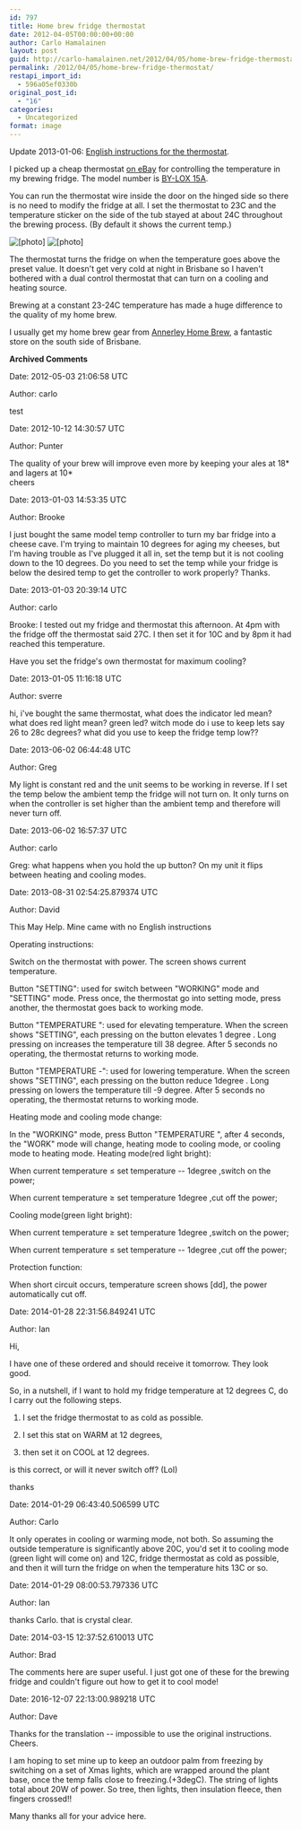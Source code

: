```yaml
---
id: 797
title: Home brew fridge thermostat
date: 2012-04-05T00:00:00+00:00
author: Carlo Hamalainen
layout: post
guid: http://carlo-hamalainen.net/2012/04/05/home-brew-fridge-thermostat/
permalink: /2012/04/05/home-brew-fridge-thermostat/
restapi_import_id:
  - 596a05ef0330b
original_post_id:
  - "16"
categories:
  - Uncategorized
format: image
---
```

Update 2013-01-06: [English instructions for the thermostat](/stuff/BY-LOX_15A_instructions_english.jpg). 

I picked up a cheap thermostat [on eBay](http://myworld.ebay.com.au/aus_best_bargain/?_trksid=p4340.l2559) for controlling the temperature in my brewing fridge. The model number is [BY-LOX 15A](https://duckduckgo.com/?q=BY-LOX+15A). 

You can run the thermostat wire inside the door on the hinged side so there is no need to modify the fridge at all. I set the thermostat to 23C and the temperature sticker on the side of the tub stayed at about 24C throughout the brewing process. (By default it shows the current temp.)

<img border="0" src="https://s3.amazonaws.com/carlo-hamalainen.net/oldblog/blogdata/medium/2012-03-17%2B%2B09-25-33.jpg?w=1100&ssl=1" alt="[photo]" data-recalc-dims="1" /> 



<img border="0" src="https://s3.amazonaws.com/carlo-hamalainen.net/oldblog/blogdata/medium/2012-03-17%2B%2B09-25-42.jpg?w=1100&ssl=1" alt="[photo]" data-recalc-dims="1" /> 



The thermostat turns the fridge on when the temperature goes above the preset value. It doesn't get very cold at night in Brisbane so I haven't bothered with a dual control thermostat that can turn on a cooling and heating source.

Brewing at a constant 23-24C temperature has made a huge difference to the quality of my home brew. 

I usually get my home brew gear from [Annerley Home Brew](http://maps.google.com/maps/place?cid=18386885248970706355&q=Annerley+Home+Brew,+428+Ipswich+Road,+Annerley,+Queensland,+Australia&hl=en&dtab=2&ie=UTF8&ll=-27.508463,153.03424&spn=0.007974,0.013937&t=m&z=17&vpsrc=0), a fantastic store on the south side of Brisbane.

**Archived Comments**

Date: 2012-05-03 21:06:58 UTC

Author: carlo

test

Date: 2012-10-12 14:30:57 UTC

Author: Punter

The quality of your brew will improve even more by keeping your ales at 18\* and lagers at 10\*  
cheers

Date: 2013-01-03 14:53:35 UTC

Author: Brooke

I just bought the same model temp controller to turn my bar fridge into a cheese cave. I'm trying to maintain 10 degrees for aging my cheeses, but I'm having trouble as I've plugged it all in, set the temp but it is not cooling down to the 10 degrees. Do you need to set the temp while your fridge is below the desired temp to get the controller to work properly? Thanks.

Date: 2013-01-03 20:39:14 UTC

Author: carlo

Brooke: I tested out my fridge and thermostat this afternoon. At 4pm with the fridge off the thermostat said 27C. I then set it for 10C and by 8pm it had reached this temperature.

Have you set the fridge's own thermostat for maximum cooling?

Date: 2013-01-05 11:16:18 UTC

Author: sverre

hi, i've bought the same thermostat, what does the indicator led mean? what does red light mean? green led? witch mode do i use to keep lets say 26 to 28c degrees? what did you use to keep the fridge temp low??

Date: 2013-06-02 06:44:48 UTC

Author: Greg

My light is constant red and the unit seems to be working in reverse. If I set the temp below the ambient temp the fridge will not turn on. It only turns on when the controller is set higher than the ambient temp and therefore will never turn off.

Date: 2013-06-02 16:57:37 UTC

Author: carlo

Greg: what happens when you hold the up button? On my unit it flips between heating and cooling modes.

Date: 2013-08-31 02:54:25.879374 UTC

Author: David

This May Help. Mine came with no English instructions 

Operating instructions: 

Switch on the thermostat with power. The screen shows current temperature. 

Button "SETTING": used for switch between "WORKING" mode and "SETTING" mode. Press once, the thermostat go into setting mode, press another, the thermostat goes back to working mode. 

Button "TEMPERATURE ": used for elevating temperature. When the screen shows "SETTING", each pressing on the button elevates 1 degree . Long pressing on increases the temperature till 38 degree. After 5 seconds no operating, the thermostat returns to working mode. 

Button "TEMPERATURE -": used for lowering temperature. When the screen shows "SETTING", each pressing on the button reduce 1degree . Long pressing on lowers the temperature till -9 degree. After 5 seconds no operating, the thermostat returns to working mode. 

Heating mode and cooling mode change: 

In the "WORKING" mode, press Button "TEMPERATURE ", after 4 seconds, the "WORK" mode will change, heating mode to cooling mode, or cooling mode to heating mode. Heating mode(red light bright): 

When current temperature ≤ set temperature -- 1degree ,switch on the power; 

When current temperature ≥ set temperature 1degree ,cut off the power; 

Cooling mode(green light bright): 

When current temperature ≥ set temperature 1degree ,switch on the power; 

When current temperature ≤ set temperature -- 1degree ,cut off the power; 

Protection function: 

When short circuit occurs, temperature screen shows [dd], the power automatically cut off. 

Date: 2014-01-28 22:31:56.849241 UTC

Author: Ian

Hi,

I have one of these ordered and should receive it tomorrow. They look good.

So, in a nutshell, if I want to hold my fridge temperature at 12 degrees C, do I carry out the following steps.

1) I set the fridge thermostat to as cold as possible.

2) I set this stat on WARM at 12 degrees,

3) then set it on COOL at 12 degrees.

is this correct, or will it never switch off? (Lol)

thanks

Date: 2014-01-29 06:43:40.506599 UTC

Author: Carlo

It only operates in cooling or warming mode, not both. So assuming the outside temperature is significantly above 20C, you'd set it to cooling mode (green light will come on) and 12C, fridge thermostat as cold as possible, and then it will turn the fridge on when the temperature hits 13C or so.

Date: 2014-01-29 08:00:53.797336 UTC

Author: Ian

thanks Carlo. that is crystal clear.

Date: 2014-03-15 12:37:52.610013 UTC

Author: Brad

The comments here are super useful. I just got one of these for the brewing fridge and couldn't figure out how to get it to cool mode!

Date: 2016-12-07 22:13:00.989218 UTC

Author: Dave

Thanks for the translation -- impossible to use the original instructions. Cheers. 

I am hoping to set mine up to keep an outdoor palm from freezing by switching on a set of Xmas lights, which are wrapped around the plant base, once the temp falls close to freezing.(+3degC). The string of lights total about 20W of power. So tree, then lights, then insulation fleece, then fingers crossed!! 

Many thanks all for your advice here.
